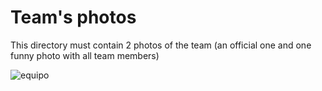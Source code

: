 Team's photos
====

This directory must contain 2 photos of the team (an official one and one funny photo with all team members)

![equipo](20240702_122028.png)